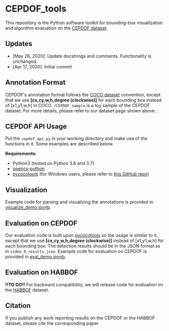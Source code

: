 # CEPDOF_tools
This repository is the Python software toolkit for bounding-box visualization and algorithm evaluation on the [CEPDOF dataset](http://vip.bu.edu/cepdof/).

## Updates
- [May 26, 2020]: Update docstrings and comments. Functionality is unchanged.
- [Apr 17, 2020]: Initial commit

## Annotation Format
CEPDOF's annotation format follows the [COCO dataset](http://cocodataset.org/#home) convention, except that we use **[cx,cy,w,h,degree (clockwise)]** for each bounding box instead of [x1,y1,w,h] in COCO. `/CEPDOF_sample` is a toy sample of the CEPDOF dataset. For more details, please refer to our dataset page shown above .

## CEPDOF API Usage
Put the `cepdof_api.py` in your working directory and make use of the functions in it. Some examples are described below.

**Requirements:**
- Python3 (tested on Python 3.6 and 3.7)
- [opencv-python](https://pypi.org/project/opencv-python/)
- [pycocotools](https://github.com/cocodataset/cocoapi) (for Windows users, please refer to [this GitHub repo](https://github.com/maycuatroi/pycocotools-window))

## Visualization
Example code for parsing and visualizing the annotations is provided in [visualize_demo.ipynb](https://github.com/duanzhiihao/CEPDOF_tools/blob/master/visualize_demo.ipynb).

## Evaluation on CEPDOF
Our evaluation code is built upon [pycocotools](https://github.com/cocodataset/cocoapi) so the usage is similar to it, except that we use **[cx,cy,w,h,degree (clockwise)]** instead of [x1,y1,w,h] for each bounding box. The detection results should be in the JSON format as in `video_0_results.json`. Example code for evaluation on CEPDOF is provided in [eval_demo.ipynb](https://github.com/duanzhiihao/CEPDOF_tools/blob/master/eval_demo.ipynb). 

## Evaluation on HABBOF
**!!TO DO!!** For backward compatibility, we will release code for evaluation on the [HABBOF](https://vip.bu.edu/habbof/) dataset.

## Citation
If you publish any work reporting results on the CEPDOF or the HABBOF dataset, please cite the corresponding paper.
